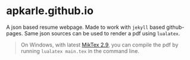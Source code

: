# apkarle.github.io
A json based resume webpage. Made to work with `jekyll` based github-pages. Same json sources can be used to render a pdf using `lualatex`.
>On Windows, with latest [MikTex 2.9](https://miktex.org/download), you can compile the pdf by running `lualatex main.tex` in the command line.
